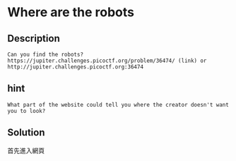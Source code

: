 # Where are the robots

## Description
```Can you find the robots? https://jupiter.challenges.picoctf.org/problem/36474/ (link) or http://jupiter.challenges.picoctf.org:36474```

## hint
```What part of the website could tell you where the creator doesn't want you to look?```

## Solution
首先進入網頁

